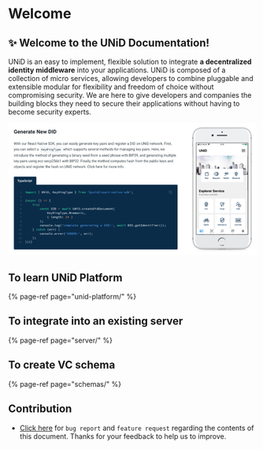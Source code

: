# Welcome

## ✨ Welcome to the UNiD Documentation!

UNiD is an easy to implement, flexible solution to integrate **a decentralized identity middleware** into your applications. UNiD is composed of a collection of micro services, allowing developers to combine pluggable and extensible modular for flexibility and freedom of choice without compromising security. We are here to give developers and companies the building blocks they need to secure their applications without having to become security experts.

![](.gitbook/assets/screen-shot-2021-01-04-at-2.55.00.png)

## To learn UNiD Platform

{% page-ref page="unid-platform/" %}

## To integrate into an existing server

{% page-ref page="server/" %}

## To create VC schema

{% page-ref page="schemas/" %}

## Contribution

* [Click here](https://github.com/getunid/unid-docs/issues/new/choose) for `bug report` and `feature request` regarding the contents of this document. Thanks for your feedback to help us to improve.

